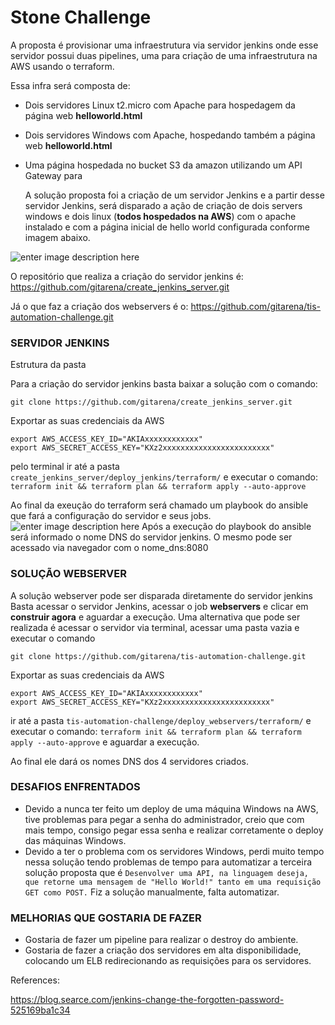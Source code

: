 # Stone Challenge

A proposta é provisionar uma infraestrutura via servidor jenkins onde esse servidor possui duas pipelines, uma para criação de uma infraestrutura na AWS usando o terraform.

Essa infra será composta de:

- Dois servidores Linux t2.micro com Apache para hospedagem da página web **helloworld.html**

- Dois servidores Windows com Apache, hospedando também a página web **helloworld.html**

- Uma página hospedada no bucket S3 da amazon utilizando um API Gateway para

  
  A solução proposta foi a criação de um servidor Jenkins e a partir desse servidor Jenkins, será disparado a ação de criação de dois servers windows e dois linux (**todos hospedados na AWS**) com o apache instalado e com a página inicial de hello world configurada conforme imagem abaixo.

![enter image description here](https://lucid.app/publicSegments/view/b084cfd1-8d08-4a6b-93af-ecaf1d05f8cd/image.png)

O repositório que realiza a criação do servidor jenkins é: https://github.com/gitarena/create_jenkins_server.git

Já o que faz a criação dos webservers é o: https://github.com/gitarena/tis-automation-challenge.git

### SERVIDOR JENKINS
Estrutura da pasta

Para a criação do servidor jenkins basta baixar a solução com o comando:

    git clone https://github.com/gitarena/create_jenkins_server.git

Exportar as suas credenciais da AWS

    export AWS_ACCESS_KEY_ID="AKIAxxxxxxxxxxxx"
    export AWS_SECRET_ACCESS_KEY="KXz2xxxxxxxxxxxxxxxxxxxxxxxx" 

pelo terminal ir até a pasta `create_jenkins_server/deploy_jenkins/terraform/`
e executar o comando: `terraform init && terraform plan && terraform apply --auto-approve`

Ao final da exeução do terraform será chamado um playbook do ansible que fará a configuração do servidor e seus jobs.
![enter image description here](https://lucid.app/publicSegments/view/d91b2c34-533d-47a2-95d7-1ea4d720f530/image.png)
Após a execução do playbook do ansible será informado o nome DNS do servidor jenkins.
O mesmo pode ser acessado via navegador com o nome_dns:8080


### SOLUÇÃO WEBSERVER
A solução webserver pode ser disparada diretamente do servidor jenkins
Basta acessar o servidor Jenkins, acessar o job **webservers** e clicar em **construir agora** e aguardar a execução.
Uma alternativa que pode ser realizada é acessar o servidor via terminal, acessar uma pasta vazia e executar o comando

    git clone https://github.com/gitarena/tis-automation-challenge.git

Exportar as suas credenciais da AWS

    export AWS_ACCESS_KEY_ID="AKIAxxxxxxxxxxxx"
    export AWS_SECRET_ACCESS_KEY="KXz2xxxxxxxxxxxxxxxxxxxxxxxx" 

ir até a pasta `tis-automation-challenge/deploy_webservers/terraform/`
e executar o comando: `terraform init && terraform plan && terraform apply --auto-approve` e aguardar a execução.

Ao final ele dará os nomes DNS dos 4 servidores criados.

### DESAFIOS ENFRENTADOS
- Devido a nunca ter feito um deploy de uma máquina Windows na AWS, tive problemas para pegar a senha do administrador, creio que com mais tempo, consigo pegar essa senha e realizar corretamente o deploy das máquinas Windows.
- Devido a ter o problema com os servidores Windows, perdi muito tempo nessa solução tendo problemas de tempo para automatizar a terceira solução proposta que é `Desenvolver uma API, na linguagem deseja, que retorne uma mensagem de "Hello World!" tanto em uma requisição GET como POST.` Fiz a solução manualmente, falta automatizar.

### MELHORIAS QUE GOSTARIA DE FAZER
- Gostaria de fazer um pipeline para realizar o destroy do ambiente.
- Gostaria de fazer a criação dos servidores em alta disponibilidade, colocando um ELB redirecionando as requisições para os servidores.

References:

  https://blog.searce.com/jenkins-change-the-forgotten-password-525169ba1c34